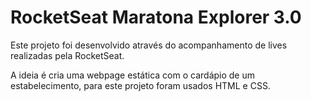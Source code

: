 # RocketSeat Maratona Explorer 3.0

Este projeto foi desenvolvido através do acompanhamento de lives realizadas pela RocketSeat.



A ideia é cria uma webpage estática com o cardápio de um estabelecimento, para este projeto foram usados HTML e CSS.



